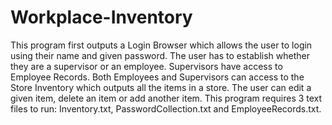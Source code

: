 # Workplace-Inventory
This program first outputs a Login Browser which allows the user to login using their name and given password.
The user has to establish whether they are a supervisor or an employee. Supervisors have access to Employee Records.
Both Employees and Supervisors can access to the Store Inventory which outputs all the items in a store. 
The user can edit a given item, delete an item or add another item. 
This program requires 3 text files to run: Inventory.txt, PasswordCollection.txt and EmployeeRecords.txt.
